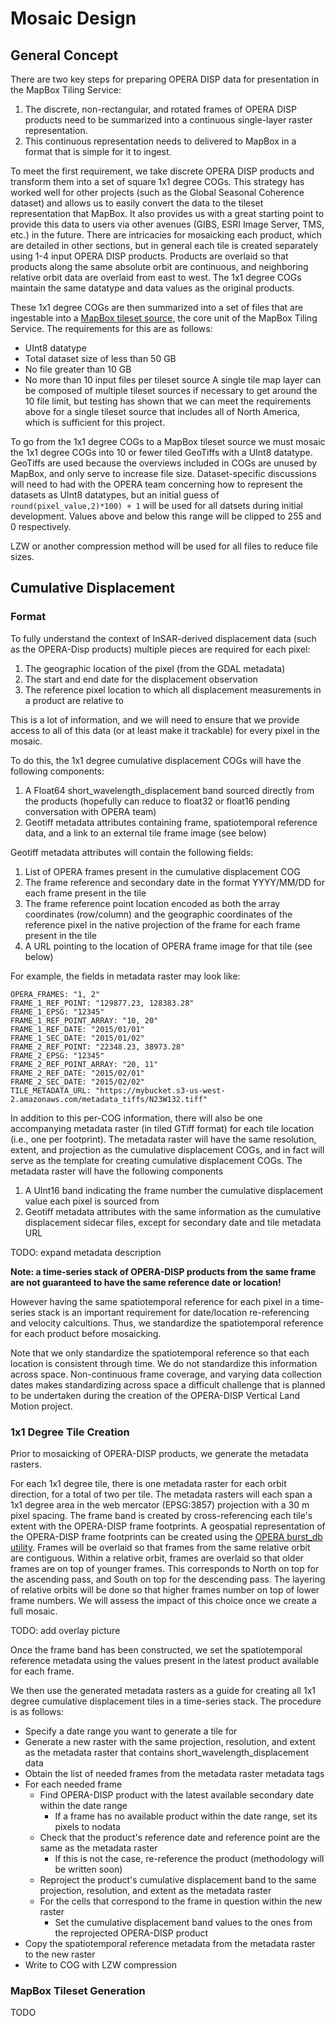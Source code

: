 # Mosaic Design
## General Concept
There are two key steps for preparing OPERA DISP data for presentation in the MapBox Tiling Service:

1. The discrete, non-rectangular, and rotated frames of OPERA DISP products need to be summarized into a continuous single-layer raster representation.
2. This continuous representation needs to delivered to MapBox in a format that is simple for it to ingest.

To meet the first requirement, we take discrete OPERA DISP products and transform them into a set of square 1x1 degree COGs. This strategy has worked well for other projects (such as the Global Seasonal Coherence dataset) and allows us to easily convert the data to the tileset representation that MapBox. It also provides us with a great starting point to provide this data to users via other avenues (GIBS, ESRI Image Server, TMS, etc.) in the future. There are intricacies for mosaicking each product, which are detailed in other sections, but in general each tile is created separately using 1-4 input OPERA DISP products. Products are overlaid so that products along the same absolute orbit are continuous, and neighboring relative orbit data are overlaid from east to west. The 1x1 degree COGs maintain the same datatype and data values as the original products.

These 1x1 degree COGs are then summarized into a set of files that are ingestable into a [MapBox tileset source](https://docs.mapbox.com/mapbox-tiling-service/guides/tileset-sources/), the core unit of the MapBox Tiling Service. The requirements for this are as follows:
- UInt8 datatype
- Total dataset size of less than 50 GB
- No file greater than 10 GB
- No more than 10 input files per tileset source
A single tile map layer can be composed of multiple tileset sources if necessary to get around the 10 file limit, but testing has shown that we can meet the requirements above for a single tileset source that includes all of North America, which is sufficient for this project.

To go from the 1x1 degree COGs to a MapBox tileset source we must mosaic the 1x1 degree COGs into 10 or fewer tiled GeoTiffs with a UInt8 datatype. GeoTiffs are used because the overviews included in COGs are unused by MapBox, and only serve to increase file size. Dataset-specific discussions will need to had with the OPERA team concerning how to represent the datasets as UInt8 datatypes, but an initial guess of `round(pixel_value,2)*100) + 1` will be used for all datsets during initial development. Values above and below this range will be clipped to 255 and 0 respectively.

LZW or another compression method will be used for all files to reduce file sizes.

## Cumulative Displacement
### Format
To fully understand the context of InSAR-derived displacement data (such as the OPERA-Disp products) multiple pieces are required for each pixel:

1. The geographic location of the pixel (from the GDAL metadata)
2. The start and end date for the displacement observation
3. The reference pixel location to which all displacement measurements in a product are relative to

This is a lot of information, and we will need to ensure that we provide access to all of this data (or at least make it trackable) for every pixel in the mosaic.

To do this, the 1x1 degree cumulative displacement COGs will have the following components:
1. A Float64 short_wavelength_displacement band sourced directly from the products (hopefully can reduce to float32 or float16 pending conversation with OPERA team)
2. Geotiff metadata attributes containing frame, spatiotemporal reference data, and a link to an external tile frame image (see below)

Geotiff metadata attributes will contain the following fields:
1. List of OPERA frames present in the cumulative displacement COG
2. The frame reference and secondary date in the format YYYY/MM/DD for each frame present in the tile
3. The frame reference point location encoded as both the array coordinates (row/column) and the geographic coordinates of the reference pixel in the native projection of the frame for each frame present in the tile
4. A URL pointing to the location of OPERA frame image for that tile (see below)

For example, the fields in metadata raster may look like:
```
OPERA_FRAMES: "1, 2"
FRAME_1_REF_POINT: "129877.23, 128383.28"
FRAME_1_EPSG: "12345"
FRAME_1_REF_POINT_ARRAY: "10, 20"
FRAME_1_REF_DATE: "2015/01/01"
FRAME_1_SEC_DATE: "2015/01/02"
FRAME_2_REF_POINT: "22348.23, 38973.28"
FRAME_2_EPSG: "12345"
FRAME_2_REF_POINT_ARRAY: "20, 11"
FRAME_2_REF_DATE: "2015/02/01"
FRAME_2_SEC_DATE: "2015/02/02"
TILE_METADATA_URL: "https://mybucket.s3-us-west-2.amazonaws.com/metadata_tiffs/N23W132.tiff"
```

In addition to this per-COG information, there will also be one accompanying metadata raster (in tiled GTiff format) for each tile location (i.e., one per footprint). The metadata raster will have the same resolution, extent, and projection as the cumulative displacement COGs, and in fact will serve as the template for creating cumulative displacement COGs. The metadata raster will have the following components
1. A UInt16 band indicating the frame number the cumulative displacement value each pixel is sourced from
2. Geotiff metadata attributes with the same information as the cumulative displacement sidecar files, except for secondary date and tile metadata URL

TODO: expand metadata description

**Note: a time-series stack of OPERA-DISP products from the same frame are not guaranteed to have the same reference date or location!**

However having the same spatiotemporal reference for each pixel in a time-series stack is an important requirement for date/location re-referencing and velocity calcultions. Thus, we standardize the spatiotemporal reference for each product before mosaicking. 

Note that we only standardize the spatiotemporal reference so that each location is consistent through time. We do not standardize this information across space. Non-continuous frame coverage, and varying data collection dates makes standardizing across space a difficult challenge that is planned to be undertaken during the creation of the OPERA-DISP Vertical Land Motion project.

### 1x1 Degree Tile Creation
Prior to mosaicking of OPERA-DISP products, we generate the metadata rasters.

For each 1x1 degree tile, there is one metadata raster for each orbit direction, for a total of two per tile. The metadata rasters will each span a 1x1 degree area in the web mercator (EPSG:3857) projection with a 30 m pixel spacing. The frame band is created by cross-referencing each tile's extent with the OPERA-DISP frame footprints. A geospatial representation of the OPERA-DISP frame footprints can be created using the [OPERA burst_db utility](https://github.com/opera-adt/burst_db). Frames will be overlaid so that frames from the same relative orbit are contiguous. Within a relative orbit, frames are overlaid so that older frames are on top of younger frames. This corresponds to North on top for the ascending pass, and South on top for the descending pass. The layering of relative orbits will be done so that higher frames number on top of lower frame numbers. We will assess the impact of this choice once we create a full mosaic.

TODO: add overlay picture

Once the frame band has been constructed, we set the spatiotemporal reference metadata using the values present in the latest product available for each frame.

We then use the generated metadata rasters as a guide for creating all 1x1 degree cumulative displacement tiles in a time-series stack. The procedure is as follows:

- Specify a date range you want to generate a tile for
- Generate a new raster with the same projection, resolution, and extent as the metadata raster that contains short_wavelength_displacement data
- Obtain the list of needed frames from the metadata raster metadata tags
- For each needed frame
    - Find OPERA-DISP product with the latest available secondary date within the date range
        - If a frame has no available product within the date range, set its pixels to nodata
    - Check that the product's reference date and reference point are the same as the metadata raster
        - If this is not the case, re-reference the product (methodology will be written soon)
    - Reproject the product's cumulative displacement band to the same projection, resolution, and extent as the metadata raster
    - For the cells that correspond to the frame in question within the new raster
        - Set the cumulative displacement band values to the ones from the reprojected OPERA-DISP product
- Copy the spatiotemporal reference metadata from the metadata raster to the new raster
- Write to COG with LZW compression

### MapBox Tileset Generation
TODO
